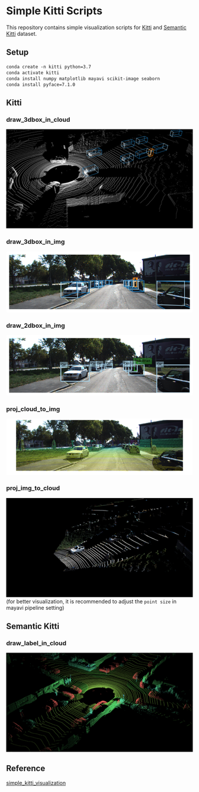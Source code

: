 # Simple Kitti Scripts

This repository contains simple visualization scripts 
for [Kitti](http://www.cvlibs.net/datasets/kitti/) 
and [Semantic Kitti](http://www.semantic-kitti.org/) dataset.
 
## Setup
```
conda create -n kitti python=3.7
conda activate kitti
conda install numpy matplotlib mayavi scikit-image seaborn
conda install pyface=7.1.0
```


## Kitti

### draw_3dbox_in_cloud
![draw_3dbox_in_cloud](examples/draw_3dbox_in_cloud.png)

### draw_3dbox_in_img
![draw_3dbox_in_img](examples/draw_3dbox_in_img.png)

### draw_2dbox_in_img
![draw_2dbox_in_img](examples/draw_2dbox_in_img.png)

### proj_cloud_to_img
![proj_cloud_to_img](examples/proj_cloud_to_img.png)

### proj_img_to_cloud
![proj_img_to_cloud](examples/proj_img_to_cloud.png)
(for better visualization, it is recommended to adjust the ```point size``` in mayavi pipeline setting)


## Semantic Kitti

### draw_label_in_cloud
![draw_label_in_cloud](examples/draw_label_in_cloud.png)

## Reference

[simple_kitti_visualization](https://github.com/zzzxxxttt/simple_kitti_visualization)

